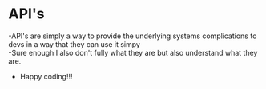 # API's
-API's are simply a way to provide the underlying systems complications to devs in a way that they can use it simpy<br>
-Sure enough I also don't fully what they are but also understand what they are.<br>
* Happy coding!!!